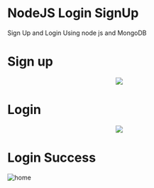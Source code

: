 # NodeJS Login SignUp
Sign Up and Login Using node js and MongoDB

# Sign up 
<p align=center>
  <img src="https://github.com/Dulon18/NodeJS_LoginSignUp/assets/80118217/82d23131-660d-4e81-89ac-9fbc009ab284">
</p>

# Login

<p align=center>
  <img src="https://github.com/Dulon18/NodeJS_LoginSignUp/assets/80118217/5458f5d7-fc4e-46fc-a951-aba26ea96ef3">
</p>

# Login Success


![home](https://github.com/Dulon18/NodeJS_LoginSignUp/assets/80118217/5ee0201b-197e-421c-9c92-3e934ed3bcb1)

